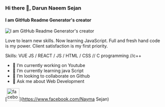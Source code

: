 ### Hi there 👋, Darun Naeem Sejan
#### I am GitHub Readme Generator's creator
![I am GitHub Readme Generator's creator](https://arturssmirnovs.github.io/github-profile-readme-generator/images/banner.png)

Love to learn new skills. Now learning JavaScript. Full and fresh hand code is my power. Client satisfaction is my first priority.

Skills: VUE JS / REACT / JS / HTML / CSS // C programming //c++

- 🔭 I’m currently working on Youtube 
- 🌱 I’m currently learning java Script 
- 👯 I’m looking to collaborate on Github 
- 💬 Ask me about Web Development 


[<img src='https://cdn.jsdelivr.net/npm/simple-icons@3.0.1/icons/facebook.svg' alt='facebook' height='40'>](https://www.facebook.com/Nayma Sejan)  

